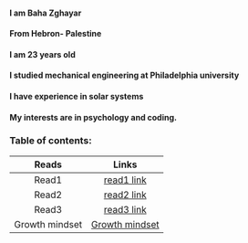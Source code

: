 

#### I am Baha Zghayar
#### From Hebron- Palestine
#### I am 23 years old
#### I studied mechanical engineering at Philadelphia university
#### I have experience in solar systems
#### My interests are in psychology and coding.

### Table of contents: 
|     Reads            |        Links                                                                                |
|:--------------------:|:------------------------------------------------------------------------------------------: |
|     Read1            |  [read1 link](https://github.com/bahazghayar/reading-notes/blob/main/read1.md/)                |
|     Read2            |  [read2 link](https://github.com/bahazghayar/reading-notes/blob/main/read2.md/)                |
|     Read3            |  [read3 link](https://github.com/bahazghayar/reading-notes/blob/main/read3.md/)                |
|     Growth mindset   |  [Growth mindset](https://github.com/bahazghayar/reading-notes/blob/main/growthmindset.md/)    |  
